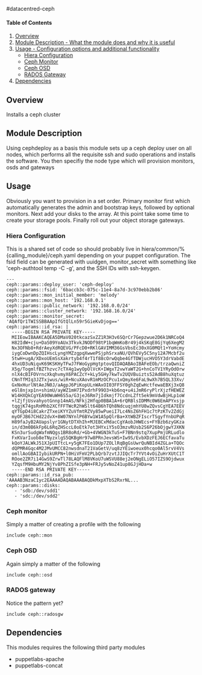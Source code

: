 #datacentred-ceph

#### Table of Contents

1. [Overview](#overview)
2. [Module Description - What the module does and why it is useful](#module-description)
3. [Usage - Configuration options and additional functionality](#usage)
   * [Hiera Configuration](#hiera-configuration)
   * [Ceph Monitor](#ceph-monitor)
   * [Ceph OSD](#ceph-osd)
   * [RADOS Gateway](#rados-gateway)
4. [Dependencies](#dependencies)

## Overview

Installs a ceph cluster

## Module Description

Using cephdeploy as a basis this module sets up a ceph deploy user on all nodes, which performs all the requisite ssh and sudo operations and installs the software.  You then specifiy the node type which will provision monitors, osds and gateways

## Usage

Obviously you want to provision in a set order.  Primary monitor first which automatically generates the admin and bootstrap keys, followed by optional monitors.  Next add your disks to the array.  At this point take some time to create your storage pools.  Finally roll out your object storage gateways.

### Hiera Configuration

This is a shared set of code so should probably live in hiera/common/%{calling_module}/ceph.yaml depending on your puppet configuration.  The fsid field can be generated with uuidgen, monitor_secret with something like 'ceph-authtool temp -C -g', and the SSH IDs with ssh-keygen.

    ---
    ceph::params::deploy_user: 'ceph-deploy'
    ceph::params::fsid: '6baccb3c-075c-11e4-8a7d-3c970ebb2b86'
    ceph::params::mon_initial_member: 'melody'
    ceph::params::mon_host: '192.168.0.1'
    ceph::params::public_network: '192.168.0.0/24'
    ceph::params::cluster_network: '192.168.16.0/24'
    ceph::params::monitor_secret: 'AQAfQr1TWISSBBAApIfGtQlLn59r5GieKvDjog=='
    ceph::params::id_rsa: |
      -----BEGIN RSA PRIVATE KEY-----
      MIIEowIBAAKCAQEA5DMaV020tkcazSxZZ1R3H3v6SQrCr7Gepzwue2D6k1NRCoQ4
      H82IdW+cju+DaS09YoAUx3TkvkJNODf98tP1bqWmKoBr49j4kSKqE8GjYq6XegM2
      Nx3OFNb8+RdrAeyXdRQEVG/PFcD0+RKlGAVIMM36GsVbsEc30xXG0MQt1+YoHcmy
      iygCoDwnDpZQIHscLyngYMZzgpqXwwePSjphSrxaNU/QVhEVy5C5ny12A7Mcbf2u
      5twH+ugA/XDxoUEmSsXakrtyb4f4rT1f88cOrwQqbe4GfTDWjucHVO5Y3drVabdE
      4hxUD3uNiqvK69KSKHyTFwJ7FWoGypHgtptovQIDAQABAoIBAFeEOb/trzaQwniZ
      X5g/TogmlfBZThzvc7cTX4g1wyOpOlVcK+IWgxT2vwYaWT2G+hnCoTV1YRyOdOrw
      nlX4cBIFOVrncXkqhvmyX6PACZcY+kLy5GHy7kwTv2UQVBuizts52AdB8huXqtuz
      CNnTfMIq3JZTxjwus/wiR+NcuXAovR1mMzOCPcu1xQmyXe6FaL9wXh7B5QL33Xv/
      GxNxHurlNtAeJN0J/aAgpJ6PiKopULnWAxOI03FFSY0ghZqEwHctfewaEBXj3xQ8
      eGl8njxp1n+shimU/ayWZ1mH7IPxdrhF99O3+kb6nq+u4iJmR6ryPlrXjzfHEWEZ
      W14HXQkCgYEA90WuWH6S5a/G3jeJ6Rm7jIdkmjf7CcdnLZft5ek9mVdwBjHLp1oW
      +lZjfjUsvahyotGnnp14mAS/NFkj2Hfqp0BBA1A+6rQRBlsIDMMc0W6EmAPYxsjp
      tqgjK74gsRnMhb2XCfFFTWcR2hWSlt64B6hTQh8NdcuqjmhYU8wZQvsCgYEA7EEV
      qYTGpD4i8CakrZTxeiKYYZuVfmtRZVy85wPueiI7Lc4NsZ6hFH1c7tPzKTv2ZdGj
      myOFJB67CHd22dvX+8W07NYnlP6BYw1W1A5pQlrBa+XtWBZFIscrTSgyfYnbUPqR
      H89faJyB2AUapslyr1GNytDTXhIh+MJEBCxMdacCgYAobJHWEcs+FYBzb6zyGKza
      in/d3m0B6kFp6L6RqZHSccL0oEtk7ot3HYxiY5sO3mzvRUsb2S6P26bOjgwYJXKN
      KSn3urSudgWafmNQgs1BR8oRd/+Gb+4VWGN3kTuS+F7BNn9stq7XupPmjURLudlo
      FxKVarIuob8eTNyzxlgS5QKBgHr97w8PRnJevsWS+Iw9S/EvbXDzFEJ6ECfavaTu
      kQoYJALWkJ51XJpUITtcL+y5gK7FEo1DUp7ZOLlRqBgGsUwrQuNBId4ZGLa+TQOc
      dQPMR4Gqc4M2JMvUMCC82nwsdnaT21VaGetV/uq8zYEiwoeux0hcqo0Al5rvV4Vs
      omllAoGBAIIybikURPN+l0HiVFmV2PLbQrb7zvtJJIQcTr7YVt4vOiZuHrXUtC1T
      ROoe2ZR7i14GwS9ZrwTl78LAQFlM8VKoU7uWSVU88ej2eONgELiO57IZS9Ojdwux
      YZqsfM9HbuMY2NjYv8PhZISfe3pNH+FRJy5vNoZ41up8GJjHDa+w
      -----END RSA PRIVATE KEY-----
    ceph::params::id_rsa_pub: 'AAAAB3NzaC1yc2EAAAADAQABAAABAQDkMxpXTbS2RxrNL...
    ceph::params::disks:
       - 'sdb:/dev/sdd1'
       - 'sdc:/dev/sdd2'

### Ceph monitor

Simply a matter of creating a profile with the following

    include ceph::mon

### Ceph OSD

Again simply a matter of the following

    include ceph::osd

### RADOS gateway

Notice the pattern yet?

    include ceph::radosgw

## Dependencies

This modules requires the following third party modules

* puppetlabs-apache
* puppetlabs-concat

